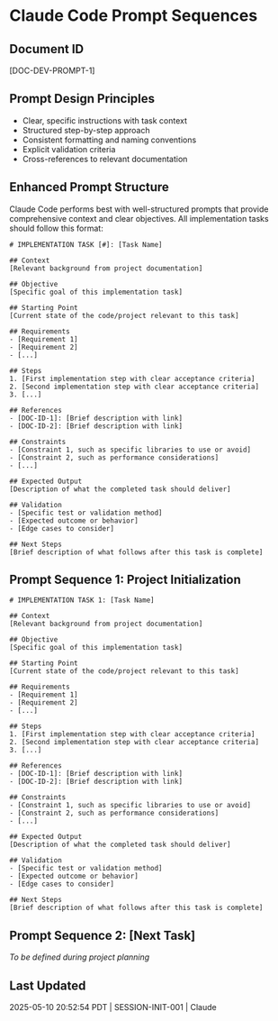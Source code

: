# Claude Code Prompt Sequences

## Document ID
[DOC-DEV-PROMPT-1]

## Prompt Design Principles
- Clear, specific instructions with task context
- Structured step-by-step approach
- Consistent formatting and naming conventions
- Explicit validation criteria
- Cross-references to relevant documentation

## Enhanced Prompt Structure

Claude Code performs best with well-structured prompts that provide comprehensive context and clear objectives. All implementation tasks should follow this format:

```
# IMPLEMENTATION TASK [#]: [Task Name]

## Context
[Relevant background from project documentation]

## Objective
[Specific goal of this implementation task]

## Starting Point
[Current state of the code/project relevant to this task]

## Requirements
- [Requirement 1]
- [Requirement 2]
- [...]

## Steps
1. [First implementation step with clear acceptance criteria]
2. [Second implementation step with clear acceptance criteria]
3. [...]

## References
- [DOC-ID-1]: [Brief description with link]
- [DOC-ID-2]: [Brief description with link]

## Constraints
- [Constraint 1, such as specific libraries to use or avoid]
- [Constraint 2, such as performance considerations]
- [...]

## Expected Output
[Description of what the completed task should deliver]

## Validation
- [Specific test or validation method]
- [Expected outcome or behavior]
- [Edge cases to consider]

## Next Steps
[Brief description of what follows after this task is complete]
```

## Prompt Sequence 1: Project Initialization
```
# IMPLEMENTATION TASK 1: [Task Name]

## Context
[Relevant background from project documentation]

## Objective
[Specific goal of this implementation task]

## Starting Point
[Current state of the code/project relevant to this task]

## Requirements
- [Requirement 1]
- [Requirement 2]
- [...]

## Steps
1. [First implementation step with clear acceptance criteria]
2. [Second implementation step with clear acceptance criteria]
3. [...]

## References
- [DOC-ID-1]: [Brief description with link]
- [DOC-ID-2]: [Brief description with link]

## Constraints
- [Constraint 1, such as specific libraries to use or avoid]
- [Constraint 2, such as performance considerations]
- [...]

## Expected Output
[Description of what the completed task should deliver]

## Validation
- [Specific test or validation method]
- [Expected outcome or behavior]
- [Edge cases to consider]

## Next Steps
[Brief description of what follows after this task is complete]
```

## Prompt Sequence 2: [Next Task]
*To be defined during project planning*

## Last Updated
2025-05-10 20:52:54 PDT | SESSION-INIT-001 | Claude
